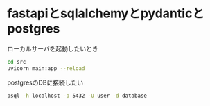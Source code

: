 # fastapiとsqlalchemyとpydanticとpostgres

ローカルサーバを起動したいとき
```bash
cd src
uvicorn main:app --reload
```

postgresのDBに接続したい
```bash
psql -h localhost -p 5432 -U user -d database
```
